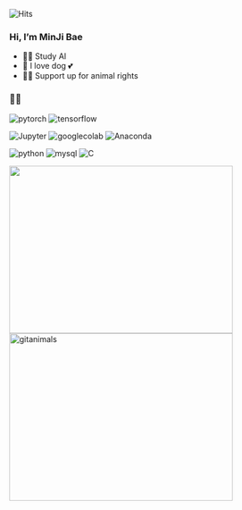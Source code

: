 ![Hits](https://hits.seeyoufarm.com/api/count/incr/badge.svg?url=https%3A%2F%2Fgithub.com%2Fpigi0420&count_bg=%23FFEF96&title_bg=%23FCD22D&icon=&icon_color=%23FFE391&title=%F0%9F%91%80&edge_flat=false)

### Hi, I’m MinJi Bae
* ✍🏼 Study AI
* 🐶 I love dog 💕
* 🫶🏼 Support up for animal rights

### 🙌🏼 
![pytorch](https://img.shields.io/badge/pytorch-EE4C2C.svg?&style=for-the-badge&logo=pytorch&logoColor=white)
![tensorflow](https://img.shields.io/badge/tensorflow-FF6F00.svg?&style=for-the-badge&logo=tensorflow&logoColor=white)

![Jupyter](https://img.shields.io/badge/jupyter-F37626.svg?&style=for-the-badge&logo=jupyter&logoColor=white)
![googlecolab](https://img.shields.io/badge/googlecolab-F9AB00.svg?&style=for-the-badge&logo=googlecolab&logoColor=white)
![Anaconda](https://img.shields.io/badge/Anaconda-44A833.svg?&style=for-the-badge&logo=Anaconda&logoColor=white)

![python](https://img.shields.io/badge/python-3776AB.svg?&style=for-the-badge&logo=python&logoColor=white)
![mysql](https://img.shields.io/badge/mysql-4479A1.svg?&style=for-the-badge&logo=mysql&logoColor=white)
![C](https://img.shields.io/badge/C-A8B9CC.svg?&style=for-the-badge&logo=C&logoColor=white)



<a href="https://www.gitanimals.org/">
      <img src="https://render.gitanimals.org/lines/{pigi0420}?pet-id=1" width="400" height="300"/>
      <img src="https://render.gitanimals.org/guilds/703826601923992678/draw" width="400" height="300" alt="gitanimals"/>
</a>
